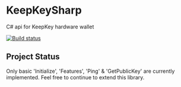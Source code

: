 # KeepKeySharp
C# api for KeepKey hardware wallet

[![Build status](https://ci.appveyor.com/api/projects/status/45vw69grdik52apd?svg=true)](https://ci.appveyor.com/project/JamesIrish/keepkeysharp)

## Project Status

Only basic 'Initialize', 'Features', 'Ping' & 'GetPublicKey' are currently implemented.   Feel free to continue to extend this library.
